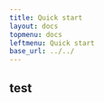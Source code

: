 ```yaml
---
title: Quick start
layout: docs
topmenu: docs
leftmenu: Quick start
base_url: ../../
---
```


## test